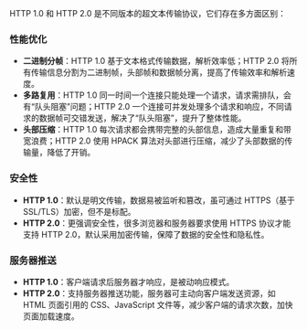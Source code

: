 HTTP 1.0 和 HTTP 2.0 是不同版本的超文本传输协议，它们存在多方面区别：

### 性能优化
- **二进制分帧**：HTTP 1.0 基于文本格式传输数据，解析效率低；HTTP 2.0 将所有传输信息分割为二进制帧，头部帧和数据帧分离，提高了传输效率和解析速度。
- **多路复用**：HTTP 1.0 同一时间一个连接只能处理一个请求，请求需排队，会有“队头阻塞”问题；HTTP 2.0 一个连接可并发处理多个请求和响应，不同请求的数据帧可交错发送，解决了“队头阻塞”，提升了整体性能。
- **头部压缩**：HTTP 1.0 每次请求都会携带完整的头部信息，造成大量重复和带宽浪费；HTTP 2.0 使用 HPACK 算法对头部进行压缩，减少了头部数据的传输量，降低了开销。

### 安全性
- **HTTP 1.0**：默认是明文传输，数据易被监听和篡改，虽可通过 HTTPS（基于 SSL/TLS）加密，但不是标配。
- **HTTP 2.0**：更强调安全性，很多浏览器和服务器要求使用 HTTPS 协议才能支持 HTTP 2.0，默认采用加密传输，保障了数据的安全性和隐私性。

### 服务器推送
- **HTTP 1.0**：客户端请求后服务器才响应，是被动响应模式。
- **HTTP 2.0**：支持服务器推送功能，服务器可主动向客户端发送资源，如 HTML 页面引用的 CSS、JavaScript 文件等，减少客户端的请求次数，加快页面加载速度。 